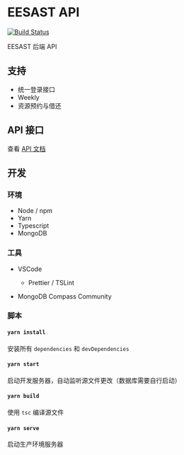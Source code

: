 # EESAST API

[![Build Status](https://travis-ci.com/eesast/sast-api.svg?branch=master)](https://travis-ci.com/eesast/sast-api)

EESAST 后端 API

## 支持

- 统一登录接口
- Weekly
- 资源预约与借还

## API 接口

查看 [API 文档](https://api.eesast.com/docs/)

## 开发

### 环境

- Node / npm
- Yarn
- Typescript
- MongoDB

### 工具

- VSCode

  - Prettier / TSLint

- MongoDB Compass Community

### 脚本

#### `yarn install`

安装所有 `dependencies` 和 `devDependencies`

#### `yarn start`

启动开发服务器，自动监听源文件更改（数据库需要自行启动）

#### `yarn build`

使用 `tsc` 编译源文件

#### `yarn serve`

启动生产环境服务器

